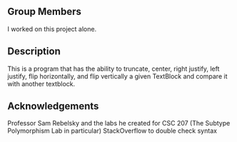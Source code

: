 ## Group Members
I worked on this project alone.

## Description
This is a program that has the ability to truncate, center, right justify, left justify, flip horizontally, and flip vertically a given TextBlock and compare it with another textblock. 

## Acknowledgements
Professor Sam Rebelsky and the labs he created for CSC 207 (The Subtype Polymorphism Lab in particular)
StackOverflow to double check syntax
